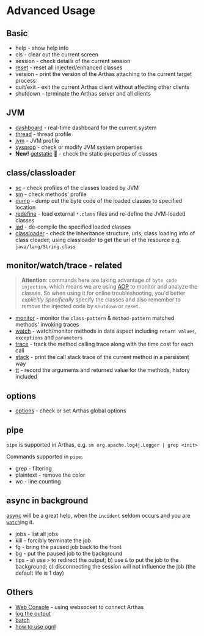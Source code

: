 Advanced Usage
==============

## Basic

* help - show help info
* cls - clear out the current screen
* session - check details of the current session
* [reset](reset.md) - reset all injected/enhanced classes
* version - print the version of the Arthas attaching to the current target process
* quit/exit - exit the current Arthas client without affecting other clients
* shutdown - terminate the Arthas server and all clients

## JVM

* [dashboard](dashboard.md) - real-time dashboard for the current system
* [thread](thread.md) - thread profile
* [jvm](jvm.md) - JVM profile
* [sysprop](sysprop.md) - check or modify JVM system properties
* **New!** [getstatic](getstatic.md) :clap: - check the static properties of classes

## class/classloader


* [sc](sc.md) - check profiles of the classes loaded by JVM 
* [sm](sm.md) - check methods' profile
* [dump](dump.md) - dump out the byte code of the loaded classes to specified location
* [redefine](redefine.md) - load external `*.class` files and re-define the JVM-loaded classes
* [jad](jad.md) - de-compile the specified loaded classes
* [classloader](classloader.md) - check the inheritance structure, urls, class loading info of class cloader; using classloader to get the url of the resource e.g. `java/lang/String.class`

## monitor/watch/trace - related

> **Attention**: commands here are taking advantage of `byte code injection`, which means we are using [AOP](https://en.wikipedia.org/wiki/Aspect-oriented_programming) to monitor and analyze the classes. So when using it for online troubleshooting, you'd better *explicitly specifically* specify the classes and also remember to remove the injected code by `shutdown` or `reset`. 

* [monitor](monitor.md) - monitor the `class-pattern` & `method-pattern` matched methods' invoking traces
* [watch](watch.md) - watch/monitor methods in data aspect including `return values`, `exceptions` and `parameters`
* [trace](trace.md) - track the method calling trace along with the time cost for each call
* [stack](stack.md) - print the call stack trace of the current method in a persistent way
* [tt](tt.md) - record the arguments and returned value for the methods, history included

## options

* [options](options.md) - check or set Arthas global options


## pipe

`pipe` is supported in Arthas, e.g. `sm org.apache.log4j.Logger | grep <init>`

Commands supported in `pipe`:

* grep - filtering
* plaintext - remove the color
* wc - line counting

## async in background

[async](async.md) will be a great help, when the `incident` seldom occurs and you are [`watch`](watch.md)ing it. 


* jobs - list all jobs
* kill - forcibly terminate the job
* fg - bring the paused job back to the front
* bg - put the paused job to the background
* tips - a) use `>` to redirect the output; b) use `&` to put the job to the background; c) disconnecting the session will not influence the job (the default life is 1 day)

## Others

* [Web Console](web-console.md) - using websocket to connect Arthas
* [log the output](save-log.md)
* [batch](batch-support.md)
* [how to use ognl](https://github.com/alibaba/arthas/issues/11)



